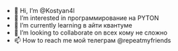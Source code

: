 - 👋 Hi, I’m @Kostyan4l
- 👀 I’m interested in  программирование на PYTON
- 🌱 I’m currently learning  в айти квантуме
- 💞️ I’m looking to collaborate on  всех кому не сложно
- 📫 How to reach me  мой телеграм  @repeatmyfriends

<!---
Kostyan4l/Kostyan4l is a ✨ special ✨ repository because its `README.md` (this file) appears on your GitHub profile.
You can click the Preview link to take a look at your changes.
--->
